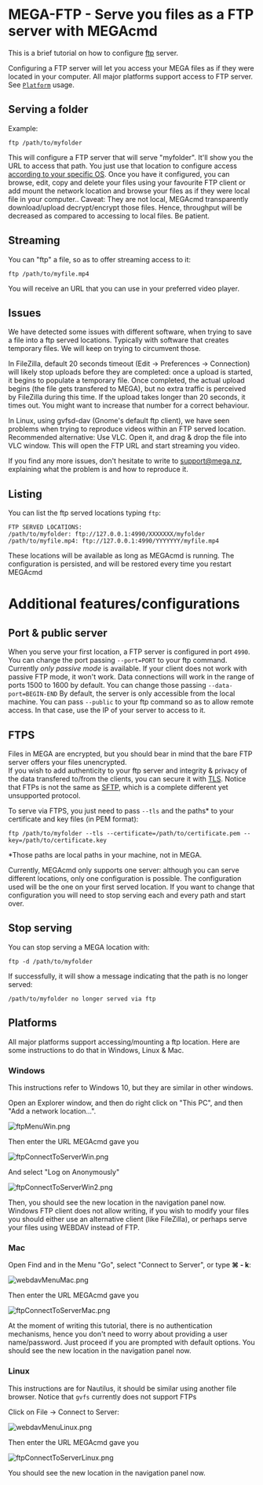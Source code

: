 # MEGA-FTP - Serve you files as a FTP server with MEGAcmd
This is a brief tutorial on how to configure [ftp](https://en.wikipedia.org/wiki/File_Transfer_Protocol) server.

Configuring a FTP server will let you access your MEGA files as if they were located in your computer.
All major platforms support access to FTP server. See [`Platform`](#platforms) usage.

## Serving a folder
Example: 
```
ftp /path/to/myfolder
```

This will configure a FTP server that will serve "myfolder". It'll show you the URL to access that path. You just use that location to configure access [according to your specific OS](#platforms).
Once you have it configured, you can browse, edit, copy and delete your files using your favourite FTP client or add mount the network location and browse your files as if they were local file in your computer.. 
Caveat: They are not local, MEGAcmd transparently download/upload decrypt/encrypt those files. 
Hence, throughput will be decreased as compared to accessing to local files. Be patient.

## Streaming
You can "ftp" a file, so as to offer streaming access to it:
```
ftp /path/to/myfile.mp4
```

You will receive an URL that you can use in your preferred video player.

## Issues
We have detected some issues with different software, when trying to save a file into a ftp served locations. Typically with software that creates temporary files. 
We will keep on trying to circumvent those. 

In FileZilla, default 20 seconds timeout (Edit -> Preferences -> Connection) will likely stop uploads before they are completed: once a upload is started, it begins to populate a temporary file. Once completed, the actual upload begins (the file gets transfered to MEGA), but no extra traffic is perceived by FileZilla during this time. If the upload takes longer than 20 seconds, it times out. You might want to increase that number for a correct behaviour.

In Linux, using gvfsd-dav (Gnome's default ftp client), we have seen problems when trying to reproduce videos within an FTP served location. Recommended alternative: Use VLC. Open it, and drag & drop the file into VLC window. This will open the FTP URL and start streaming you video.

If you find any more issues, don't hesitate to write to support@mega.nz, explaining what the problem is and how to reproduce it.

## Listing 

You can list the ftp served locations typing `ftp`:

```
FTP SERVED LOCATIONS:                                                        
/path/to/myfolder: ftp://127.0.0.1:4990/XXXXXXX/myfolder
/path/to/myfile.mp4: ftp://127.0.0.1:4990/YYYYYYY/myfile.mp4
```

These locations will be available as long as MEGAcmd is running. The configuration is persisted, and will be restored every time you restart MEGAcmd

# Additional features/configurations

## Port & public server

When you serve your first location, a FTP server is configured in port `4990`. 
You can change the port passing `--port=PORT` to your ftp command.
Currently *only passive mode* is available. If your client does not work with passive FTP mode, it won't work.
Data connections will work in the range of ports 1500 to 1600 by default. You can change those passing `--data-port=BEGIN-END`
By default, the server is only accessible from the local machine. 
You can pass `--public` to your ftp command so as to allow remote access. 
In that case, use the IP of your server to access to it.

## FTPS

Files in MEGA are encrypted, but you should bear in mind that the bare FTP server offers your files unencrypted. \
If you wish to add authenticity to your ftp server and integrity & privacy of the data transfered to/from the clients, 
you can secure it with [TLS](https://wikipedia.org/wiki/Transport_Layer_Security). Notice that FTPs is not the same as [SFTP](https://es.wikipedia.org/wiki/SSH_File_Transfer_Protocol), which is a complete different yet unsupported protocol.

To serve via FTPS, you just need to pass `--tls` and the paths* to your certificate and key files (in PEM format):

```
ftp /path/to/myfolder --tls --certificate=/path/to/certificate.pem --key=/path/to/certificate.key
```

*Those paths are local paths in your machine, not in MEGA.

Currently, MEGAcmd only supports one server: although you can serve different locations, only one configuration is possible. 
The configuration used will be the one on your first served location. 
If you want to change that configuration you will need to stop serving each and every path and start over.


## Stop serving

You can stop serving a MEGA location with:
```
ftp -d /path/to/myfolder
```
If successfully, it will show a message indicating that the path is no longer served:
```
/path/to/myfolder no longer served via ftp                                  
```

## Platforms

All major platforms support accessing/mounting a ftp location. Here are some instructions to do that in Windows, Linux & Mac.

### Windows

This instructions refer to Windows 10, but they are similar in other windows.

Open an Explorer window, and then do right click on "This PC", and then "Add a network location...".

![ftpMenuWin.png](pics/ftpMenuWin.png?raw=true "ftpMenuWin.png")

Then enter the URL MEGAcmd gave you

![ftpConnectToServerWin.png](pics/ftpConnectToServerWin.png?raw=true "ftpConnectToServerWin.png")

And select "Log on Anonymously"

![ftpConnectToServerWin2.png](pics/ftpConnectToServerWin2.png?raw=true "ftpConnectToServerWin2.png")

Then, you should see the new location in the navigation panel now. 
Windows FTP client does not allow writing, if you wish to modify your files you should either use an alternative client 
(like FileZilla), or perhaps serve your files using WEBDAV instead of FTP.


### Mac

Open Find and in the Menu "Go", select "Connect to Server", or type **&#x2318; - k**:

![webdavMenuMac.png](pics/webdavMenuMac.png?raw=true "webdavMenuMac.png")

Then enter the URL MEGAcmd gave you

![ftpConnectToServerMac.png](pics/ftpConnectToServerMac.png?raw=true "ftpConnectToServerMac.png")

At the moment of writing this tutorial, there is no authentication mechanisms, 
hence you don't need to worry about providing a user name/password. Just proceed if you are prompted with default options.
You should see the new location in the navigation panel now.

### Linux

This instructions are for Nautilus, it should be similar using another file browser. 
Notice that `gvfs` currently does not support FTPs

Click on File -> Connect to Server:

![webdavMenuLinux.png](pics/webdavMenuLinux.png?raw=true "webdavMenuLinux.png")

Then enter the URL MEGAcmd gave you

![ftpConnectToServerLinux.png](pics/ftpConnectToServerLinux.png?raw=true "ftpConnectToServerLinux.png")

You should see the new location in the navigation panel now. 
